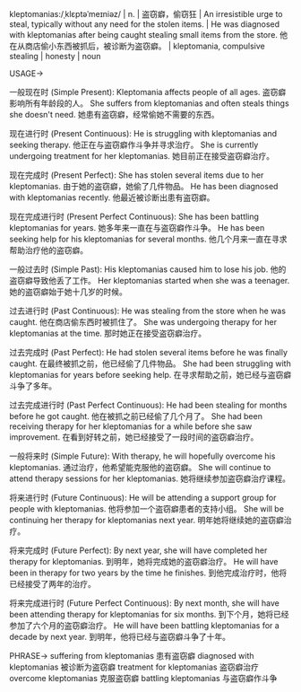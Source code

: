 kleptomanias:/ˌklɛptəˈmeɪniəz/ | n. | 盗窃癖，偷窃狂 | An irresistible urge to steal, typically without any need for the stolen items.  |  He was diagnosed with kleptomanias after being caught stealing small items from the store. 他在从商店偷小东西被抓后，被诊断为盗窃癖。 | kleptomania, compulsive stealing |  honesty | noun


USAGE->

一般现在时 (Simple Present):
Kleptomania affects people of all ages. 盗窃癖影响所有年龄段的人。
She suffers from kleptomanias and often steals things she doesn't need. 她患有盗窃癖，经常偷她不需要的东西。

现在进行时 (Present Continuous):
He is struggling with kleptomanias and seeking therapy. 他正在与盗窃癖作斗争并寻求治疗。
She is currently undergoing treatment for her kleptomanias. 她目前正在接受盗窃癖治疗。

现在完成时 (Present Perfect):
She has stolen several items due to her kleptomanias. 由于她的盗窃癖，她偷了几件物品。
He has been diagnosed with kleptomanias recently. 他最近被诊断出患有盗窃癖。

现在完成进行时 (Present Perfect Continuous):
She has been battling kleptomanias for years. 她多年来一直在与盗窃癖作斗争。
He has been seeking help for his kleptomanias for several months. 他几个月来一直在寻求帮助治疗他的盗窃癖。

一般过去时 (Simple Past):
His kleptomanias caused him to lose his job. 他的盗窃癖导致他丢了工作。
Her kleptomanias started when she was a teenager. 她的盗窃癖始于她十几岁的时候。

过去进行时 (Past Continuous):
He was stealing from the store when he was caught. 他在商店偷东西时被抓住了。
She was undergoing therapy for her kleptomanias at the time. 那时她正在接受盗窃癖治疗。

过去完成时 (Past Perfect):
He had stolen several items before he was finally caught. 在最终被抓之前，他已经偷了几件物品。
She had been struggling with kleptomanias for years before seeking help. 在寻求帮助之前，她已经与盗窃癖斗争了多年。

过去完成进行时 (Past Perfect Continuous):
He had been stealing for months before he got caught. 他在被抓之前已经偷了几个月了。
She had been receiving therapy for her kleptomanias for a while before she saw improvement. 在看到好转之前，她已经接受了一段时间的盗窃癖治疗。


一般将来时 (Simple Future):
With therapy, he will hopefully overcome his kleptomanias. 通过治疗，他希望能克服他的盗窃癖。
She will continue to attend therapy sessions for her kleptomanias. 她将继续参加盗窃癖治疗课程。

将来进行时 (Future Continuous):
He will be attending a support group for people with kleptomanias. 他将参加一个盗窃癖患者的支持小组。
She will be continuing her therapy for kleptomanias next year. 明年她将继续她的盗窃癖治疗。


将来完成时 (Future Perfect):
By next year, she will have completed her therapy for kleptomanias. 到明年，她将完成她的盗窃癖治疗。
He will have been in therapy for two years by the time he finishes. 到他完成治疗时，他将已经接受了两年的治疗。

将来完成进行时 (Future Perfect Continuous):
By next month, she will have been attending therapy for kleptomanias for six months. 到下个月，她将已经参加了六个月的盗窃癖治疗。
He will have been battling kleptomanias for a decade by next year. 到明年，他将已经与盗窃癖斗争了十年。


PHRASE->
suffering from kleptomanias 患有盗窃癖
diagnosed with kleptomanias 被诊断为盗窃癖
treatment for kleptomanias 盗窃癖治疗
overcome kleptomanias 克服盗窃癖
battling kleptomanias 与盗窃癖作斗争
